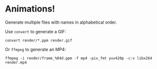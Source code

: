 Animations!
===========

Generate multiple files with names in alphabetical order.

Use `convert` to generate a GIF:

```
convert render/*.ppm render.gif
```

Or `ffmpeg` to generate an MP4:

```
ffmpeg -i render/frame_%04d.ppm -f mp4 -pix_fmt yuv420p -c:v libx264 render.mp4
```